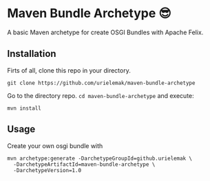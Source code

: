# Maven Bundle Archetype 😎

A basic Maven archetype for create OSGI Bundles with Apache Felix.

## Installation
Firts of all, clone this repo in your directory.

    git clone https://github.com/urielemak/maven-bundle-archetype

Go to the directory repo. `cd maven-bundle-archetype` and execute:

    mvn install

## Usage
Create your own osgi bundle with

    mvn archetype:generate -DarchetypeGroupId=github.urielemak \
      -DarchetypeArtifactId=maven-bundle-archetype \
      -DarchetypeVersion=1.0
